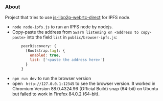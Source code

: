 ### About
Project that tries to use [js-libp2p-webrtc-direct](https://github.com/libp2p/js-libp2p-webrtc-direct) for IPFS node.
- `node node-ipfs.js` to run an IPFS node by nodejs.
- Copy-paste the address from `Swarm listening on <address to copy-paste>` into the field `list` in `public/browser-ipfs.js`:
  ```js
      peerDiscovery: {
        [Bootstrap.tag]: {
          enabled: true,
          list: ['<paste the address here>']
        }
      }
  ```
- `npm run dev` to run the browser version
- open ` http://127.0.0.1:12345` to see the browser version. It worked in Chromium Version 88.0.4324.96 (Official Build)
  snap (64-bit) on Ubuntu but failed to work in Firefox 84.0.2 (64-bit).
